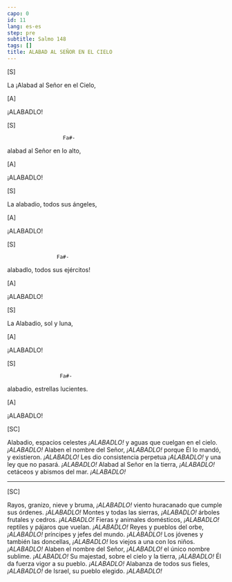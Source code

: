 ```yaml
---
capo: 0
id: 11
lang: es-es
step: pre
subtitle: Salmo 148
tags: []
title: ALABAD AL SEÑOR EN EL CIELO
---
```


[S]

La
¡Alabad al Señor en el Cielo,

[A]

¡ALABADLO!

[S]

                      Fa#-
alabad al Señor en lo alto,

[A]

¡ALABADLO!

[S]

La
alabadio, todos sus ángeles,

[A]

¡ALABADLO!

[S]

                    Fa#-
alabadlo, todos sus ejércitos!

[A]

¡ALABADLO!

[S]

La
Alabadio, sol y luna,

[A]

¡ALABADLO!

[S]

                     Fa#-
alabadio, estrellas lucientes.

[A]

¡ALABADLO!

[SC]

Alabadio, espacios celestes *¡ALABADLO!*
y aguas que cuelgan en el cielo. *¡ALABADLO!*
Alaben el nombre del Señor, *¡ALABADLO!*
porque Él lo mandó, y existieron. *¡ALABADLO!*
Les dio consistencia perpetua  *¡ALABADLO!*
y una ley que no pasará.  *¡ALABADLO!*
Alabad al Señor en la tierra,  *¡ALABADLO!*
cetáceos y abismos del mar.  *¡ALABADLO!*

---

[SC]

Rayos, granizo, nieve y bruma, *¡ALABADLO!*
viento huracanado que cumple sus órdenes. *¡ALABADLO!*
Montes y todas las sierras, *¡ALABADLO!*
árboles frutales y cedros. *¡ALABADLO!*
Fieras y animales domésticos, *¡ALABADLO!*
reptiles y pájaros que vuelan. *¡ALABADLO!*
Reyes y pueblos del orbe, *¡ALABADLO!*
príncipes y jefes del mundo. *¡ALABADLO!*
Los jóvenes y también las doncellas, *¡ALABADLO!*
los viejos a una con los niños. *¡ALABADLO!*
Alaben el nombre del Señor, *¡ALABADLO!*
el único nombre sublime. *¡ALABADLO!*
Su majestad, sobre el cielo y la tierra, *¡ALABADLO!*
Él da fuerza vigor a su pueblo. *¡ALABADLO!*
Alabanza de todos sus fieles, *¡ALABADLO!*
de Israel, su pueblo elegido. *¡ALABADLO!*